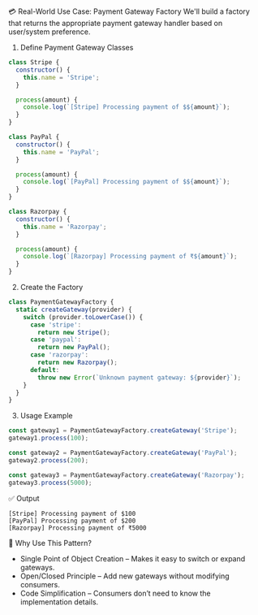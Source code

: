 💳 Real-World Use Case: Payment Gateway Factory
We'll build a factory that returns the appropriate payment gateway handler based on user/system preference.


1. Define Payment Gateway Classes

```js
class Stripe {
  constructor() {
    this.name = 'Stripe';
  }

  process(amount) {
    console.log(`[Stripe] Processing payment of $${amount}`);
  }
}

class PayPal {
  constructor() {
    this.name = 'PayPal';
  }

  process(amount) {
    console.log(`[PayPal] Processing payment of $${amount}`);
  }
}

class Razorpay {
  constructor() {
    this.name = 'Razorpay';
  }

  process(amount) {
    console.log(`[Razorpay] Processing payment of ₹${amount}`);
  }
}

```

2. Create the Factory

```js
class PaymentGatewayFactory {
  static createGateway(provider) {
    switch (provider.toLowerCase()) {
      case 'stripe':
        return new Stripe();
      case 'paypal':
        return new PayPal();
      case 'razorpay':
        return new Razorpay();
      default:
        throw new Error(`Unknown payment gateway: ${provider}`);
    }
  }
}

```

3. Usage Example

```js
const gateway1 = PaymentGatewayFactory.createGateway('Stripe');
gateway1.process(100);

const gateway2 = PaymentGatewayFactory.createGateway('PayPal');
gateway2.process(200);

const gateway3 = PaymentGatewayFactory.createGateway('Razorpay');
gateway3.process(5000);

```

✅ Output

```
[Stripe] Processing payment of $100  
[PayPal] Processing payment of $200  
[Razorpay] Processing payment of ₹5000

```

🧠 Why Use This Pattern?
- Single Point of Object Creation – Makes it easy to switch or expand gateways.
- Open/Closed Principle – Add new gateways without modifying consumers.
- Code Simplification – Consumers don’t need to know the implementation details.